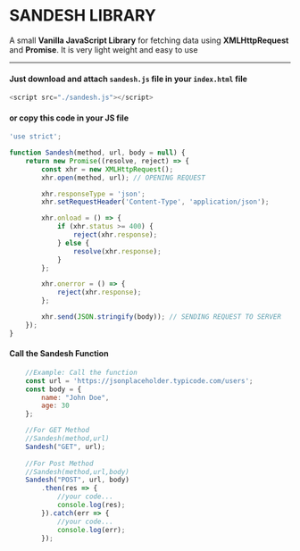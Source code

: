 # SANDESH LIBRARY
A small **Vanilla JavaScript Library** for fetching data using **XMLHttpRequest** and **Promise**. 
It is very light weight and easy to use
***

#### Just download and attach ```sandesh.js``` file in your ```index.html``` file
```javascript
<script src="./sandesh.js"></script>
```
#### or copy this code in your JS file

```javascript
'use strict';

function Sandesh(method, url, body = null) {
    return new Promise((resolve, reject) => {
        const xhr = new XMLHttpRequest();
        xhr.open(method, url); // OPENING REQUEST

        xhr.responseType = 'json';
        xhr.setRequestHeader('Content-Type', 'application/json');

        xhr.onload = () => {
            if (xhr.status >= 400) {
                reject(xhr.response);
            } else {
                resolve(xhr.response);
            }
        };

        xhr.onerror = () => {
            reject(xhr.response);
        };

        xhr.send(JSON.stringify(body)); // SENDING REQUEST TO SERVER 
    });
}
```
#### Call the Sandesh Function

```javascript
    //Example: Call the function
    const url = 'https://jsonplaceholder.typicode.com/users';
    const body = {
        name: "John Doe",
        age: 30
    };

    //For GET Method
    //Sandesh(method,url)
    Sandesh("GET", url);
    
    //For Post Method
    //Sandesh(method,url,body)
    Sandesh("POST", url, body)
        .then(res => {
            //your code...
            console.log(res);
        }).catch(err => {
            //your code...
            console.log(err);
        });
```